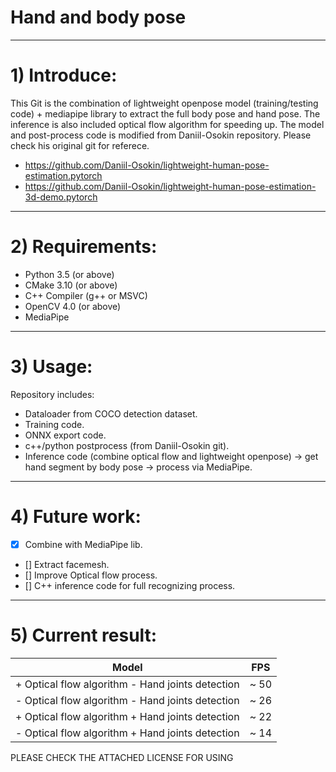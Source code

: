 Hand and body pose
========
-----
# 1) Introduce:
This Git is the combination of lightweight openpose model (training/testing code) + mediapipe library to extract the full body pose and hand pose. The inference is also included optical flow algorithm for speeding up.
The model and post-process code is modified from Daniil-Osokin repository. Please check his original git for referece.
+ https://github.com/Daniil-Osokin/lightweight-human-pose-estimation.pytorch
+ https://github.com/Daniil-Osokin/lightweight-human-pose-estimation-3d-demo.pytorch

----
# 2) Requirements:

+ Python 3.5 (or above)
+ CMake 3.10 (or above)
+ C++ Compiler (g++ or MSVC)
+ OpenCV 4.0 (or above)
+ MediaPipe

-----
# 3) Usage:

Repository includes:
+ Dataloader from COCO detection dataset. 
+ Training code.
+ ONNX export code.
+ c++/python postprocess (from Daniil-Osokin git).
+ Inference code (combine optical flow and lightweight openpose) -> get hand segment by body pose -> process via MediaPipe.

------
# 4) Future work:

- [x] Combine with MediaPipe lib. 
- [] Extract facemesh. 
- [] Improve Optical flow process. 
- [] C++ inference code for full recognizing process.  

------
# 5) Current result:
| Model                                                 | FPS        |
| ----------------------------------------------------- | ---------- |
| + Optical flow algorithm -  Hand joints detection     | ~ 50       |
| - Optical flow algorithm -  Hand joints detection     | ~ 26       |
| + Optical flow algorithm + Hand joints detection      | ~ 22       |
| - Optical flow algorithm +  Hand joints detection     | ~ 14       |


PLEASE CHECK THE ATTACHED LICENSE FOR USING
